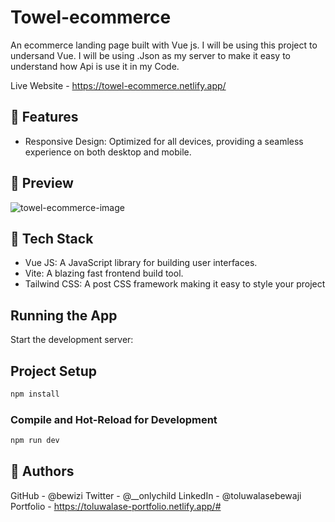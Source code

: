 # Towel-ecommerce

An ecommerce landing page built with Vue js. I will be using this project to undersand Vue. I will be using .Json as my server to make it easy to understand how Api is use it in my Code.

Live Website - https://towel-ecommerce.netlify.app/

## 🚀 Features

- Responsive Design: Optimized for all devices, providing a seamless experience on both desktop and mobile.

## 📸 Preview

![towel-ecommerce-image](https://github.com/user-attachments/assets/c4474c31-8336-47e6-bb6d-609d7825da12)

## 🔧 Tech Stack

- Vue JS: A JavaScript library for building user interfaces.
- Vite: A blazing fast frontend build tool.
- Tailwind CSS: A post CSS framework making it easy to style your project

## Running the App

Start the development server:

## Project Setup

```sh
npm install
```

### Compile and Hot-Reload for Development

```sh
npm run dev
```

## 👥 Authors

GitHub - @bewizi
Twitter - @\_\_onlychild
LinkedIn - @toluwalasebewaji
Portfolio - https://toluwalase-portfolio.netlify.app/#
